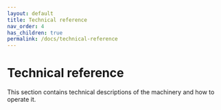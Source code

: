 ```yaml
---
layout: default
title: Technical reference
nav_order: 4
has_children: true
permalink: /docs/technical-reference
---
```


# Technical reference

This section contains technical descriptions of the machinery and how to operate it.